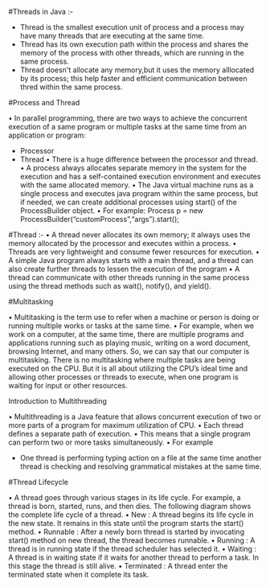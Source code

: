 #Threads in Java :-

- Thread is the smallest execution unit of process and a process may have many threads that are executing at the same time.
- Thread has its own execution path within the process and shares the memory of the process with other threads, which are running 
  in the same process.
- Thread doesn't allocate any memory,but it uses the memory alllocated by its process; this help faster and efficient communication
  between thred within the same process.

#Process and Thread

• In parallel programming, there are two ways to achieve the concurrent execution of a same program or
  multiple tasks at the same time from an application or program:
- Processor
- Thread
• There is a huge difference between the processor and thread.
• A process always allocates separate memory in the system for the execution and has a self-contained
  execution environment and executes with the same allocated memory.
• The Java virtual machine runs as a single process and executes java program within the same process, but if
  needed, we can create additional processes using start() of the ProcessBuilder object.
• For example:
  Process p = new ProcessBuilder(“customProcess”,“args”).start();

#Thread :- 
• A thread never allocates its own memory; it always uses the memory allocated by the processor and executes
  within a process.
• Threads are very lightweight and consume fewer resources for execution.
• A simple Java program always starts with a main thread, and a thread can also create further threads to lessen
  the execution of the program
• A thread can communicate with other threads running in the same process using the thread methods such as
  wait(), notify(), and yield().


#Multitasking

• Multitasking is the term use to refer when a machine or person is doing or running multiple works or tasks at
  the same time.
• For example,
  when we work on a computer, at the same time, there are multiple programs and applications running such as
  playing music, writing on a word document, browsing Internet, and many others. So, we can say that our
  computer is multitasking.
  There is no multitasking where multiple tasks are being executed on the CPU. But it is all about utilizing the
  CPU’s ideal time and allowing other processes or threads to execute, when one program is waiting for input or
  other resources.


Introduction to Multithreading

• Multithreading is a Java feature that allows concurrent execution of two or more parts of a program for
  maximum utilization of CPU.
• Each thread defines a separate path of execution.
• This means that a single program can perform two or more tasks simultaneously.
• For example
- One thread is performing typing action on a file at the same time another thread is checking and resolving
  grammatical mistakes at the same time.


#Thread Lifecycle

• A thread goes through various stages in its life cycle. For example, a thread is born, started, runs, and then
  dies. The following diagram shows the complete life cycle of a thread.
• New : A thread begins its life cycle in the new state. It remains in this state until the program starts the start()
  method.
• Runnable : After a newly born thread is started by invocating start() method on new thread, the thread
  becomes runnable.
• Running : A thread is in running state if the thread scheduler has selected it.
• Waiting : A thread is in waiting state if it waits for another thread to perform a task. In this stage the thread is
  still alive.
• Terminated : A thread enter the terminated state when it complete its task.

